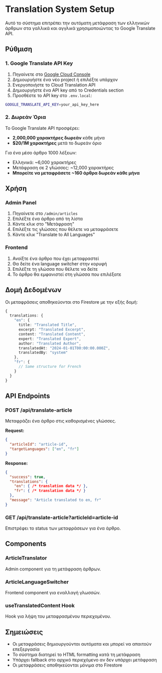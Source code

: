 # Translation System Setup

Αυτό το σύστημα επιτρέπει την αυτόματη μετάφραση των ελληνικών άρθρων στα γαλλικά και αγγλικά χρησιμοποιώντας το Google Translate API.

## Ρύθμιση

### 1. Google Translate API Key

1. Πηγαίνετε στο [Google Cloud Console](https://console.cloud.google.com/)
2. Δημιουργήστε ένα νέο project ή επιλέξτε υπάρχον
3. Ενεργοποιήστε το Cloud Translation API
4. Δημιουργήστε ένα API key από το Credentials section
5. Προσθέστε το API key στο `.env.local`:

```bash
GOOGLE_TRANSLATE_API_KEY=your_api_key_here
```

### 2. Δωρεάν Όρια

Το Google Translate API προσφέρει:
- **2,000,000 χαρακτήρες δωρεάν** κάθε μήνα
- **$20/1M χαρακτήρες** μετά το δωρεάν όριο

Για ένα μέσο άρθρο 1000 λέξεων:
- Ελληνικά: ~6,000 χαρακτήρες
- Μετάφραση σε 2 γλώσσες: ~12,000 χαρακτήρες
- **Μπορείτε να μεταφράσετε ~160 άρθρα δωρεάν κάθε μήνα**

## Χρήση

### Admin Panel

1. Πηγαίνετε στο `/admin/articles`
2. Επιλέξτε ένα άρθρο από τη λίστα
3. Κάντε κλικ στο "Μετάφραση"
4. Επιλέξτε τις γλώσσες που θέλετε να μεταφράσετε
5. Κάντε κλικ "Translate to All Languages"

### Frontend

1. Ανοίξτε ένα άρθρο που έχει μεταφραστεί
2. Θα δείτε ένα language switcher στην κορυφή
3. Επιλέξτε τη γλώσσα που θέλετε να δείτε
4. Το άρθρο θα εμφανιστεί στη γλώσσα που επιλέξατε

## Δομή Δεδομένων

Οι μεταφράσεις αποθηκεύονται στο Firestore με την εξής δομή:

```typescript
{
  translations: {
    "en": {
      title: "Translated Title",
      excerpt: "Translated Excerpt", 
      content: "Translated Content",
      expert: "Translated Expert",
      author: "Translated Author",
      translatedAt: "2024-01-01T00:00:00.000Z",
      translatedBy: "system"
    },
    "fr": {
      // Same structure for French
    }
  }
}
```

## API Endpoints

### POST /api/translate-article

Μεταφράζει ένα άρθρο στις καθορισμένες γλώσσες.

**Request:**
```json
{
  "articleId": "article-id",
  "targetLanguages": ["en", "fr"]
}
```

**Response:**
```json
{
  "success": true,
  "translations": {
    "en": { /* translation data */ },
    "fr": { /* translation data */ }
  },
  "message": "Article translated to en, fr"
}
```

### GET /api/translate-article?articleId=article-id

Επιστρέφει το status των μεταφράσεων για ένα άρθρο.

## Components

### ArticleTranslator
Admin component για τη μετάφραση άρθρων.

### ArticleLanguageSwitcher  
Frontend component για εναλλαγή γλωσσών.

### useTranslatedContent Hook
Hook για λήψη του μεταφρασμένου περιεχομένου.

## Σημειώσεις

- Οι μεταφράσεις δημιουργούνται αυτόματα και μπορεί να απαιτούν επεξεργασία
- Το σύστημα διατηρεί το HTML formatting κατά τη μετάφραση
- Υπάρχει fallback στο αρχικό περιεχόμενο αν δεν υπάρχει μετάφραση
- Οι μεταφράσεις αποθηκεύονται μόνιμα στο Firestore
